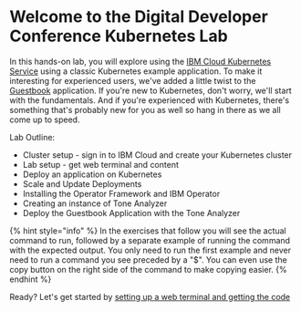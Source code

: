 # Welcome to the Digital Developer Conference Kubernetes Lab

In this hands-on lab, you will explore using the [IBM Cloud Kubernetes Service](https://www.ibm.com/cloud/container-service) using a classic Kubernetes example application. To make it interesting for experienced users, we've added a little twist to the [Guestbook](https://github.com/kubernetes/examples/tree/master/guestbook-go) application. If you're new to Kubernetes, don't worry, we'll start with the fundamentals. And if you're experienced with Kubernetes, there's something that's probably new for you as well so hang in there as we all come up to speed.

Lab Outline:

* Cluster setup - sign in to IBM Cloud and create your Kubernetes cluster
* Lab setup - get web terminal and content
* Deploy an application on Kubernetes
* Scale and Update Deployments
* Installing the Operator Framework and IBM Operator
* Creating an instance of Tone Analyzer
* Deploy the Guestbook Application with the Tone Analyzer

{% hint style="info" %}
In the exercises that follow you will see the actual command to run, followed by a separate example of running the command with the expected output. You only need to run the first example and never need to run a command you see preceded by a "$". You can even use the copy button on the right side of the command to make copying easier.
{% endhint %}

Ready? Let's get started by [setting up a web terminal and getting the code](exercise-0/README.md)
